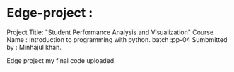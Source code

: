 # Edge-project :
Project Title: "Student Performance Analysis and Visualization"
Course Name : Introduction to programming with python.
batch :pp-04
Sumbmitted by : Minhajul khan.

Edge project my final code uploaded.
